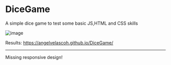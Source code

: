 # DiceGame
A simple dice game to test some basic JS,HTML and CSS skills

![image](https://github.com/AngelVelascoH/DiceGame/assets/86260733/574525d0-0255-4dab-a59f-b07beb732f3b)


Results:
https://angelvelascoh.github.io/DiceGame/





------------------------------
Missing responsive design!
